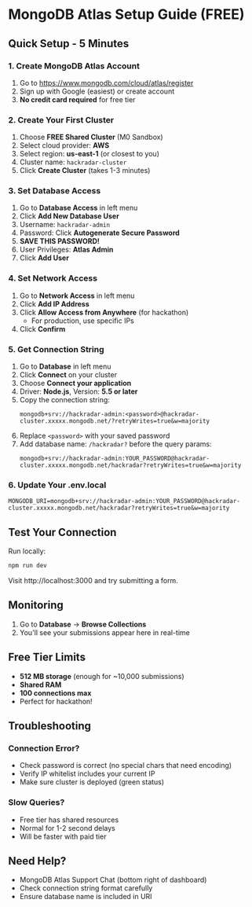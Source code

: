 # MongoDB Atlas Setup Guide (FREE)

## Quick Setup - 5 Minutes

### 1. Create MongoDB Atlas Account
1. Go to https://www.mongodb.com/cloud/atlas/register
2. Sign up with Google (easiest) or create account
3. **No credit card required** for free tier

### 2. Create Your First Cluster
1. Choose **FREE Shared Cluster** (M0 Sandbox)
2. Select cloud provider: **AWS**
3. Select region: **us-east-1** (or closest to you)
4. Cluster name: `hackradar-cluster`
5. Click **Create Cluster** (takes 1-3 minutes)

### 3. Set Database Access
1. Go to **Database Access** in left menu
2. Click **Add New Database User**
3. Username: `hackradar-admin`
4. Password: Click **Autogenerate Secure Password**
5. **SAVE THIS PASSWORD!**
6. User Privileges: **Atlas Admin**
7. Click **Add User**

### 4. Set Network Access
1. Go to **Network Access** in left menu
2. Click **Add IP Address**
3. Click **Allow Access from Anywhere** (for hackathon)
   - For production, use specific IPs
4. Click **Confirm**

### 5. Get Connection String
1. Go to **Database** in left menu
2. Click **Connect** on your cluster
3. Choose **Connect your application**
4. Driver: **Node.js**, Version: **5.5 or later**
5. Copy the connection string:
   ```
   mongodb+srv://hackradar-admin:<password>@hackradar-cluster.xxxxx.mongodb.net/?retryWrites=true&w=majority
   ```
6. Replace `<password>` with your saved password
7. Add database name: `/hackradar?` before the query params:
   ```
   mongodb+srv://hackradar-admin:YOUR_PASSWORD@hackradar-cluster.xxxxx.mongodb.net/hackradar?retryWrites=true&w=majority
   ```

### 6. Update Your .env.local
```env
MONGODB_URI=mongodb+srv://hackradar-admin:YOUR_PASSWORD@hackradar-cluster.xxxxx.mongodb.net/hackradar?retryWrites=true&w=majority
```

## Test Your Connection

Run locally:
```bash
npm run dev
```

Visit http://localhost:3000 and try submitting a form.

## Monitoring

1. Go to **Database** → **Browse Collections**
2. You'll see your submissions appear here in real-time

## Free Tier Limits
- **512 MB storage** (enough for ~10,000 submissions)
- **Shared RAM**
- **100 connections max**
- Perfect for hackathon!

## Troubleshooting

### Connection Error?
- Check password is correct (no special chars that need encoding)
- Verify IP whitelist includes your current IP
- Make sure cluster is deployed (green status)

### Slow Queries?
- Free tier has shared resources
- Normal for 1-2 second delays
- Will be faster with paid tier

## Need Help?
- MongoDB Atlas Support Chat (bottom right of dashboard)
- Check connection string format carefully
- Ensure database name is included in URI